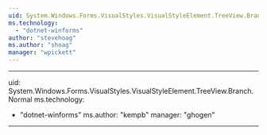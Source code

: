 ```yaml
---
uid: System.Windows.Forms.VisualStyles.VisualStyleElement.TreeView.Branch
ms.technology: 
  - "dotnet-winforms"
author: "stevehoag"
ms.author: "shoag"
manager: "wpickett"
---
```


---
uid: System.Windows.Forms.VisualStyles.VisualStyleElement.TreeView.Branch.Normal
ms.technology: 
  - "dotnet-winforms"
ms.author: "kempb"
manager: "ghogen"
---
